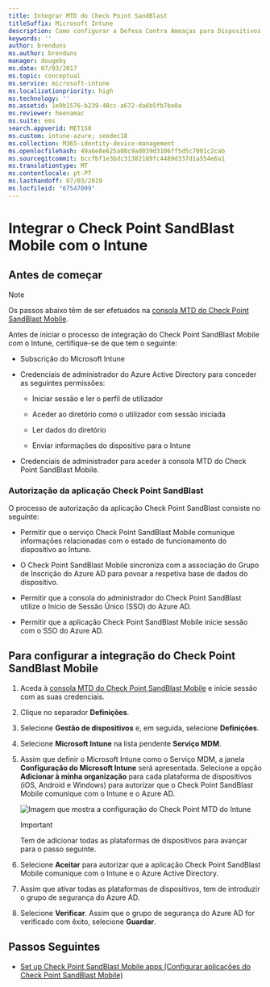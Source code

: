 ```yaml
---
title: Integrar MTD do Check Point SandBlast
titleSuffix: Microsoft Intune
description: Como configurar a Defesa Contra Ameaças para Dispositivos Móveis (MTD) do Check Point SandBlast com o Intune para controlar o acesso de dispositivos móveis aos seus recursos empresariais.
keywords: ''
author: brenduns
ms.author: brenduns
manager: dougeby
ms.date: 07/03/2017
ms.topic: conceptual
ms.service: microsoft-intune
ms.localizationpriority: high
ms.technology: ''
ms.assetid: 1e9b1576-b239-48cc-a672-da6b5fb7be0a
ms.reviewer: heenamac
ms.suite: ems
search.appverid: MET150
ms.custom: intune-azure; seodec18
ms.collection: M365-identity-device-management
ms.openlocfilehash: 49a6e8e625a08c9ad039d3106ff5d5c7001c2cab
ms.sourcegitcommit: bccfbf1e3bdc31382189fc4489d337d1a554e6a1
ms.translationtype: MT
ms.contentlocale: pt-PT
ms.lasthandoff: 07/03/2019
ms.locfileid: "67547099"
---
```

# <a name="integrate-check-point-sandblast-mobile-with-intune"></a>Integrar o Check Point SandBlast Mobile com o Intune

## <a name="before-you-begin"></a>Antes de começar

> [!NOTE] 
> Os passos abaixo têm de ser efetuados na [consola MTD do Check Point SandBlast Mobile](https://intune-4.eu1.locsec.net/).

Antes de iniciar o processo de integração do Check Point SandBlast Mobile com o Intune, certifique-se de que tem o seguinte:

- Subscrição do Microsoft Intune

- Credenciais de administrador do Azure Active Directory para conceder as seguintes permissões:

    - Iniciar sessão e ler o perfil de utilizador

    - Aceder ao diretório como o utilizador com sessão iniciada

    - Ler dados do diretório

    - Enviar informações do dispositivo para o Intune

- Credenciais de administrador para aceder à consola MTD do Check Point SandBlast Mobile.

### <a name="check-point-sandblast-app-authorization"></a>Autorização da aplicação Check Point SandBlast

O processo de autorização da aplicação Check Point SandBlast consiste no seguinte:

- Permitir que o serviço Check Point SandBlast Mobile comunique informações relacionadas com o estado de funcionamento do dispositivo ao Intune.

- O Check Point SandBlast Mobile sincroniza com a associação do Grupo de Inscrição do Azure AD para povoar a respetiva base de dados do dispositivo.

- Permitir que a consola do administrador do Check Point SandBlast utilize o Início de Sessão Único (SSO) do Azure AD.

- Permitir que a aplicação Check Point SandBlast Mobile inicie sessão com o SSO do Azure AD.

## <a name="to-set-up-check-point-sandblast-mobile-integration"></a>Para configurar a integração do Check Point SandBlast Mobile

1. Aceda à [consola MTD do Check Point SandBlast Mobile](https://intune-4.eu1.locsec.net/) e inicie sessão com as suas credenciais.

2. Clique no separador **Definições**.

3. Selecione **Gestão de dispositivos** e, em seguida, selecione **Definições**.

4. Selecione **Microsoft Intune** na lista pendente **Serviço MDM**.

5. Assim que definir o Microsoft Intune como o Serviço MDM, a janela **Configuração do Microsoft Intune** será apresentada. Selecione a opção **Adicionar à minha organização** para cada plataforma de dispositivos (iOS, Android e Windows) para autorizar que o Check Point SandBlast Mobile comunique com o Intune e o Azure AD.

    ![Imagem que mostra a configuração do Check Point MTD do Intune](./media/checkpoint-MTD-1.PNG)

    > [!IMPORTANT]
    > Tem de adicionar todas as plataformas de dispositivos para avançar para o passo seguinte.

6. Selecione **Aceitar** para autorizar que a aplicação Check Point SandBlast Mobile comunique com o Intune e o Azure Active Directory.

7. Assim que ativar todas as plataformas de dispositivos, tem de introduzir o grupo de segurança do Azure AD.

8. Selecione **Verificar**. Assim que o grupo de segurança do Azure AD for verificado com êxito, selecione **Guardar**.

## <a name="next-steps"></a>Passos Seguintes

- [Set up Check Point SandBlast Mobile apps (Configurar aplicações do Check Point SandBlast Mobile)](mtd-apps-ios-app-configuration-policy-add-assign.md)
